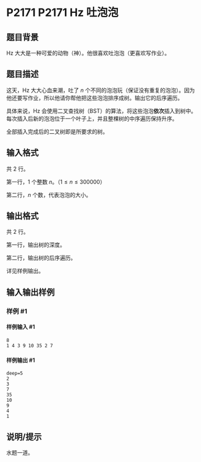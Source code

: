 # P2171 P2171 Hz 吐泡泡

## 题目背景

Hz 大大是一种可爱的动物（神）。他很喜欢吐泡泡（更喜欢写作业）。

## 题目描述

这天，Hz 大大心血来潮，吐了 $n$ 个不同的泡泡玩（保证没有重复的泡泡）。因为他还要写作业，所以他请你帮他把这些泡泡排序成树。输出它的后序遍历。

具体来说，Hz 会使用二叉查找树（BST）的算法，将这些泡泡**依次**插入到树中。每次插入后新的泡泡位于一个叶子上，并且整棵树的中序遍历保持升序。

全部插入完成后的二叉树即是所要求的树。

## 输入格式

共 $2$ 行。

第一行，$1$ 个整数 $n$。（$1\le n\le 300000$）

第二行，$n$ 个数，代表泡泡的大小。

## 输出格式

共 $2$ 行。

第一行，输出树的深度。

第二行，输出树的后序遍历。

详见样例输出。

## 输入输出样例

### 样例 #1

#### 样例输入 #1

```
8
1 4 3 9 10 35 2 7
```

#### 样例输出 #1

```
deep=5
2
3
7
35
10
9
4
1
```

## 说明/提示

水题一道。
